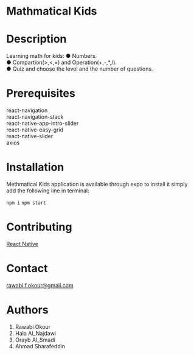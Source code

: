 # Mathmatical Kids

# Description
 Learning math for kids:
● Numbers.  
● Compartion(>,<,=) and Operation(+,-,*,/).  
● Quiz and choose the level and the number of questions.   

# Prerequisites
react-navigation   
react-navigation-stack  
react-native-app-intro-slider   
react-native-easy-grid   
react-native-slider  
axios



# Installation 
Methmatical Kids application is available through expo to install it simply add the following line in terminal:

<code>npm i</code>
<code>npm start</code>


# Contributing 
<a href="https://facebook.github.io/react-native/">React Native</a>

# Contact
rawabi.f.okour@gmail.com

# Authors
1. Rawabi Okour
2. Hala Al_Najdawi
3. Orayb Al_Smadi
4. Ahmad Sharafeddin
